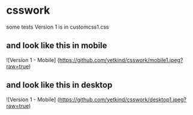 # csswork
some tests
Version 1 is in customcss1.css
## and look like this in mobile
![Version 1 - Mobile] (https://github.com/yetkind/csswork/mobile1.jpeg?raw=true)
## and look like this in desktop
![Version 1 - Mobile] (https://github.com/yetkind/csswork/desktop1.jpeg?raw=true)



